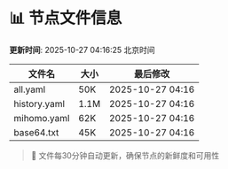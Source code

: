 # 📊 节点文件信息

**更新时间**: 2025-10-27 04:16:25 北京时间

| 文件名 | 大小 | 最后修改 |
|--------|------|----------|
| all.yaml | 50K | 2025-10-27 04:16 |
| history.yaml | 1.1M | 2025-10-27 04:16 |
| mihomo.yaml | 62K | 2025-10-27 04:16 |
| base64.txt | 45K | 2025-10-27 04:16 |

> 🔄 文件每30分钟自动更新，确保节点的新鲜度和可用性
